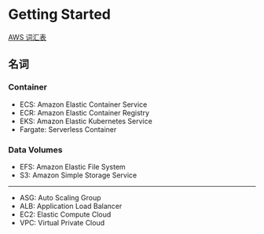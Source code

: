 # Getting Started

[AWS 词汇表](https://docs.aws.amazon.com/zh_cn/general/latest/gr/glos-chap.html)

## 名词

### Container

- ECS: Amazon Elastic Container Service
- ECR: Amazon Elastic Container Registry
- EKS: Amazon Elastic Kubernetes Service
- Fargate: Serverless Container

### Data Volumes

- EFS: Amazon Elastic File System
- S3: Amazon Simple Storage Service

---

- ASG: Auto Scaling Group
- ALB: Application Load Balancer
- EC2: Elastic Compute Cloud
- VPC: Virtual Private Cloud
